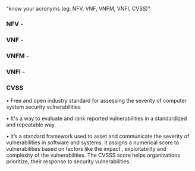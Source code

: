 "know your acronyms (eg: NFV, VNF, VNFM, VNFI, CVSS)"

### NFV - 

### VNF - 

### VNFM - 

### VNFI - 

### CVSS
•	Free and open industry standard for assessing the severity of computer system security vulnerabilities

•	It's a way to evaluate and rank reported vulnerabilities in a standardized and repeatable way.

•	it’s a standard framework used to asset and communicate the severity of vulnerabilities in software and systems. it assigns a numerical score to vulnerabilities based on factors like the impact , exploitability and complexity of the vulnerabilities. The CVSSS score helps organizations prioritize, their response to security vulnerabilities.
